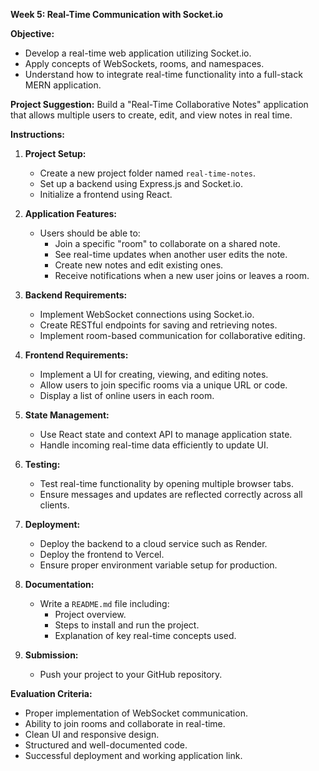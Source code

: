 **Week 5: Real-Time Communication with Socket.io**

**Objective:**

- Develop a real-time web application utilizing Socket.io.
- Apply concepts of WebSockets, rooms, and namespaces.
- Understand how to integrate real-time functionality into a full-stack MERN application.

**Project Suggestion:** Build a "Real-Time Collaborative Notes" application that allows multiple users to create, edit, and view notes in real time.

**Instructions:**

1. **Project Setup:**
   - Create a new project folder named `real-time-notes`.
   - Set up a backend using Express.js and Socket.io.
   - Initialize a frontend using React.

2. **Application Features:**
   - Users should be able to:
     - Join a specific "room" to collaborate on a shared note.
     - See real-time updates when another user edits the note.
     - Create new notes and edit existing ones.
     - Receive notifications when a new user joins or leaves a room.

3. **Backend Requirements:**
   - Implement WebSocket connections using Socket.io.
   - Create RESTful endpoints for saving and retrieving notes.
   - Implement room-based communication for collaborative editing.

4. **Frontend Requirements:**
   - Implement a UI for creating, viewing, and editing notes.
   - Allow users to join specific rooms via a unique URL or code.
   - Display a list of online users in each room.

5. **State Management:**
   - Use React state and context API to manage application state.
   - Handle incoming real-time data efficiently to update UI.

6. **Testing:**
   - Test real-time functionality by opening multiple browser tabs.
   - Ensure messages and updates are reflected correctly across all clients.

7. **Deployment:**
   - Deploy the backend to a cloud service such as Render.
   - Deploy the frontend to Vercel.
   - Ensure proper environment variable setup for production.

8. **Documentation:**
   - Write a `README.md` file including:
     - Project overview.
     - Steps to install and run the project.
     - Explanation of key real-time concepts used.

9. **Submission:**
   - Push your project to your GitHub repository.

**Evaluation Criteria:**

- Proper implementation of WebSocket communication.
- Ability to join rooms and collaborate in real-time.
- Clean UI and responsive design.
- Structured and well-documented code.
- Successful deployment and working application link.


